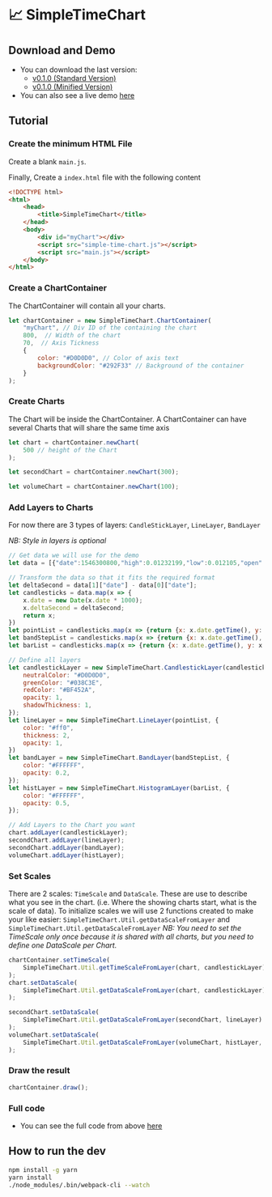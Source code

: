 # :chart_with_upwards_trend: SimpleTimeChart

## Download and Demo

- You can download the last version:
    - [v0.1.0 (Standard Version)](https://github.com/TEDmk/SimpleTimeChart/releases/download/v0.1.0/simple-time-chart.js)
    - [v0.1.0 (Minified Version)](https://github.com/TEDmk/SimpleTimeChart/releases/download/v0.1.0/simple-time-chart.min.js)
- You can also see a live demo [here](https://tedmk.github.io/SimpleTimeChart/www/index.html)

## Tutorial

### Create the minimum HTML File

Create a blank `main.js`.

Finally, Create a `index.html` file with the following content

```HTML
<!DOCTYPE html>
<html>
    <head>
        <title>SimpleTimeChart</title>
    </head>
    <body>
        <div id="myChart"></div>
        <script src="simple-time-chart.js"></script>
        <script src="main.js"></script>
    </body>
</html>
```

### Create a ChartContainer

The ChartContainer will contain all your charts.


```javascript
let chartContainer = new SimpleTimeChart.ChartContainer(
    "myChart", // Div ID of the containing the chart
    800,  // Width of the chart
    70,  // Axis Tickness
    {
        color: "#D0D0D0", // Color of axis text
        backgroundColor: "#292F33" // Background of the container
    }
);
```

### Create Charts

The Chart will be inside the ChartContainer. A ChartContainer can have several Charts that will share the same time axis


```javascript
let chart = chartContainer.newChart(
    500 // height of the Chart
);

let secondChart = chartContainer.newChart(300);

let volumeChart = chartContainer.newChart(100);
```

### Add Layers to Charts

For now there are 3 types of layers: `CandleStickLayer`, `LineLayer`, `BandLayer`

*NB: Style in layers is optional*

```javascript
// Get data we will use for the demo
let data = [{"date":1546300800,"high":0.01232199,"low":0.012105,"open":0.01227412,"close":0.01224702,"volume":11.47474031,"quoteVolume":938.52999477,"weightedAverage":0.01222629}, ...]

// Transform the data so that it fits the required format
let deltaSecond = data[1]["date"] - data[0]["date"];
let candlesticks = data.map(x => {
    x.date = new Date(x.date * 1000);
    x.deltaSecond = deltaSecond;
    return x;
})
let pointList = candlesticks.map(x => {return {x: x.date.getTime(), y: x.weightedAverage}});
let bandStepList = candlesticks.map(x => {return {x: x.date.getTime(), top: x.high, bottom:x.low}});
let barList = candlesticks.map(x => {return {x: x.date.getTime(), y: x.volume, delta:deltaSecond * 1000}});

// Define all layers
let candlestickLayer = new SimpleTimeChart.CandlestickLayer(candlesticks, {
    neutralColor: "#D0D0D0",
    greenColor: "#038C3E",
    redColor: "#BF452A",
    opacity: 1,
    shadowThickness: 1,
});
let lineLayer = new SimpleTimeChart.LineLayer(pointList, {
    color: "#ff0",
    thickness: 2,
    opacity: 1,
})
let bandLayer = new SimpleTimeChart.BandLayer(bandStepList, {
    color: "#FFFFFF",
    opacity: 0.2,
});
let histLayer = new SimpleTimeChart.HistogramLayer(barList, {
    color: "#FFFFFF",
    opacity: 0.5,
});

// Add Layers to the Chart you want
chart.addLayer(candlestickLayer);
secondChart.addLayer(lineLayer);
secondChart.addLayer(bandLayer);
volumeChart.addLayer(histLayer);
```

### Set Scales

There are 2 scales: `TimeScale` and `DataScale`. These are use to describe what you see in the chart. (i.e. Where the showing charts start, what is the scale of data).
To initialize scales we will use 2 functions created to make your like easier: `SimpleTimeChart.Util.getDataScaleFromLayer` and `SimpleTimeChart.Util.getDataScaleFromLayer`
*NB: You need to set the TimeScale only once because it is shared with all charts, but you need to define one DataScale per Chart.*

```javascript
chartContainer.setTimeScale(
    SimpleTimeChart.Util.getTimeScaleFromLayer(chart, candlestickLayer)
);
chart.setDataScale(
    SimpleTimeChart.Util.getDataScaleFromLayer(chart, candlestickLayer)
);

secondChart.setDataScale(
    SimpleTimeChart.Util.getDataScaleFromLayer(secondChart, lineLayer)
);
volumeChart.setDataScale(
    SimpleTimeChart.Util.getDataScaleFromLayer(volumeChart, histLayer, 5) // 5 is the number of measure on the Y Axis
);
```

### Draw the result

```javascript
chartContainer.draw();
```


### Full code

- You can see the full code from above [here](https://github.com/TEDmk/SimpleTimeChart/blob/master/www/main.js)

## How to run the dev

```bash
npm install -g yarn
yarn install
./node_modules/.bin/webpack-cli --watch
```


